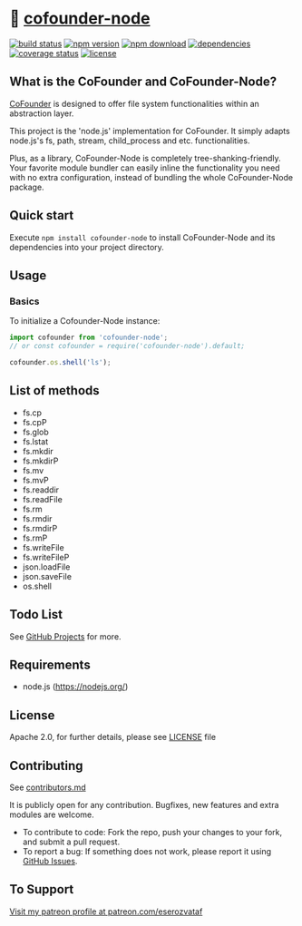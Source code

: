 # 💾 [cofounder-node](https://github.com/eserozvataf/cofounder-node)

[![build status][build-image]][build-url]
[![npm version][npm-image]][npm-url]
[![npm download][download-image]][npm-url]
[![dependencies][dep-image]][dep-url]
[![coverage status][coverage-image]][coverage-url]
[![license][license-image]][license-url]


## What is the CoFounder and CoFounder-Node?

[CoFounder](https://github.com/eserozvataf/cofounder) is designed to offer file system functionalities within an abstraction layer.

This project is the 'node.js' implementation for CoFounder. It simply adapts node.js's fs, path, stream, child_process and etc. functionalities.

Plus, as a library, CoFounder-Node is completely tree-shanking-friendly. Your favorite module bundler can easily inline the functionality you need with no extra configuration, instead of bundling the whole CoFounder-Node package.


## Quick start

Execute `npm install cofounder-node` to install CoFounder-Node and its dependencies into your project directory.


## Usage

### Basics

To initialize a Cofounder-Node instance:

```js
import cofounder from 'cofounder-node';
// or const cofounder = require('cofounder-node').default;

cofounder.os.shell('ls');
```


## List of methods

- fs.cp
- fs.cpP
- fs.glob
- fs.lstat
- fs.mkdir
- fs.mkdirP
- fs.mv
- fs.mvP
- fs.readdir
- fs.readFile
- fs.rm
- fs.rmdir
- fs.rmdirP
- fs.rmP
- fs.writeFile
- fs.writeFileP
- json.loadFile
- json.saveFile
- os.shell


## Todo List

See [GitHub Projects](https://github.com/eserozvataf/cofounder-node/projects) for more.


## Requirements

* node.js (https://nodejs.org/)


## License

Apache 2.0, for further details, please see [LICENSE](LICENSE) file


## Contributing

See [contributors.md](contributors.md)

It is publicly open for any contribution. Bugfixes, new features and extra modules are welcome.

* To contribute to code: Fork the repo, push your changes to your fork, and submit a pull request.
* To report a bug: If something does not work, please report it using [GitHub Issues](https://github.com/eserozvataf/cofounder-node/issues).


## To Support

[Visit my patreon profile at patreon.com/eserozvataf](https://www.patreon.com/eserozvataf)


[build-image]: https://travis-ci.org/eserozvataf/cofounder-node.svg?branch=master
[build-url]: https://travis-ci.org/eserozvataf/cofounder-node
[npm-image]: https://img.shields.io/npm/v/cofounder-node.svg?style=flat-square
[npm-url]: https://www.npmjs.com/package/cofounder-node
[download-image]: https://img.shields.io/npm/dt/cofounder-node.svg?style=flat-square
[dep-image]: https://img.shields.io/david/eserozvataf/cofounder-node.svg?style=flat-square
[dep-url]: https://github.com/eserozvataf/cofounder-node
[coverage-image]: https://codecov.io/gh/eserozvataf/cofounder-node/branch/master/graph/badge.svg
[coverage-url]: https://codecov.io/gh/eserozvataf/cofounder-node
[license-image]: https://img.shields.io/npm/l/cofounder-node.svg?style=flat-square
[license-url]: https://github.com/eserozvataf/cofounder-node/blob/master/LICENSE
